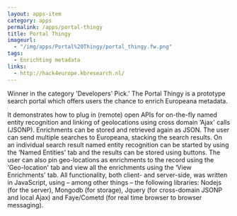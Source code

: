 ```yaml
---
layout: apps-item
category: apps
permalink: /apps/portal-thingy
title: Portal Thingy
imageurl:
  - "/img/apps/Portal%20Thingy/portal_thingy.fw.png"
tags:
  - Enrichting metadata
links:
  - http://hack4europe.kbresearch.nl/
---
```


Winner in the category 'Developers' Pick.' The Portal Thingy is a prototype search portal which offers users the chance to enrich Europeana metadata.

 It demonstrates how to plug in (remote) open APIs for on-the-fly named entity recognition and linking of geolocations using cross domain ‘Ajax' calls (JSONP). Enrichments can be stored and retrieved again as JSON. The user can send multiple searches to Europeana, stacking the search results. On an individual search result named entity recognition can be started by using the ‘Named Entities' tab and the results can be stored using buttons. The user can also pin geo-locations as enrichments to the record using the ‘Geo-location' tab and view all the enrichments using the ‘View Enrichments' tab. All functionality, both client- and server-side, was written in JavaScript, using – among other things – the following libraries: Nodejs (for the server), Mongodb (for storage), Jquery (for cross-domain JSONP and local Ajax) and Faye/Cometd (for real time browser to browser messaging).
